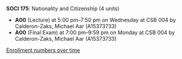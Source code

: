 **SOCI 175**: Nationality and Citizenship (4 units)

- **A00** (Lecture) at 5:00 pm–7:50 pm on Wednesday at CSB 004 by Calderon-Zaks, Michael Aar (A15373733)
- **A00** (Final Exam) at 7:00 pm–9:59 pm on Monday at CSB 004 by Calderon-Zaks, Michael Aar (A15373733)

[Enrollment numbers over time](./SOCI175.tsv)
